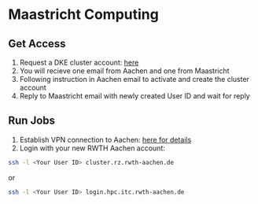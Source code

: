 # Maastricht Computing

## Get Access

1. Request a DKE cluster account: [here](https://fse.maastrichtuniversity.nl/lo-fse/site/requests/request-dke-cluster-access/)
2. You will recieve one email from Aachen and one from Maastricht
3. Following instruction in Aachen email to activate and create the cluster account
4. Reply to Maastricht email with newly created User ID and wait for reply

## Run Jobs

1. Establish VPN connection to Aachen: [here for details](https://doc.itc.rwth-aachen.de/pages/viewpage.action?pageId=3475772)
2. Login with your new RWTH Aachen account: 

```bash
ssh -l <Your User ID> cluster.rz.rwth-aachen.de
```

or 

```bash
ssh -l <Your User ID> login.hpc.itc.rwth-aachen.de
```
